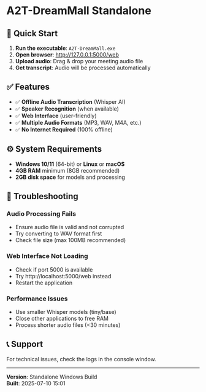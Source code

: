 # A2T-DreamMall Standalone

## 🚀 Quick Start

1. **Run the executable**: `A2T-DreamMall.exe`
2. **Open browser**: http://127.0.0.1:5000/web
3. **Upload audio**: Drag & drop your meeting audio file
4. **Get transcript**: Audio will be processed automatically

## ✅ Features

- ✅ **Offline Audio Transcription** (Whisper AI)
- ✅ **Speaker Recognition** (when available)
- ✅ **Web Interface** (user-friendly)
- ✅ **Multiple Audio Formats** (MP3, WAV, M4A, etc.)
- ✅ **No Internet Required** (100% offline)

## ⚙️ System Requirements

- **Windows 10/11** (64-bit) or **Linux** or **macOS**
- **4GB RAM** minimum (8GB recommended)
- **2GB disk space** for models and processing

## 🔧 Troubleshooting

### Audio Processing Fails
- Ensure audio file is valid and not corrupted
- Try converting to WAV format first
- Check file size (max 100MB recommended)

### Web Interface Not Loading
- Check if port 5000 is available
- Try http://localhost:5000/web instead
- Restart the application

### Performance Issues
- Use smaller Whisper models (tiny/base)
- Close other applications to free RAM
- Process shorter audio files (<30 minutes)

## 📞 Support

For technical issues, check the logs in the console window.

---

**Version**: Standalone Windows Build  
**Built**: 2025-07-10 15:01
